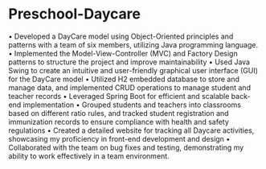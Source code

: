 # Preschool-Daycare

• Developed a DayCare model using Object-Oriented principles and patterns with a team of six members,
utilizing Java programming language.
• Implemented the Model-View-Controller (MVC) and Factory Design patterns to structure the project and
improve maintainability
• Used Java Swing to create an intuitive and user-friendly graphical user interface (GUI) for the DayCare model
• Utilized H2 embedded database to store and manage data, and implemented CRUD operations to manage
student and teacher records
• Leveraged Spring Boot for efficient and scalable back-end implementation
• Grouped students and teachers into classrooms based on different ratio rules, and tracked student registration and immunization records to ensure compliance with health and safety regulations
• Created a detailed website for tracking all Daycare activities, showcasing my proficiency in front-end development and design
• Collaborated with the team on bug fixes and testing, demonstrating my ability to work effectively in a team environment.
